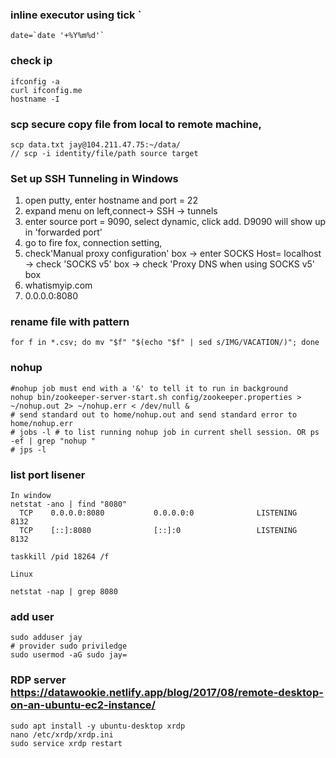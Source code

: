 ### inline executor using tick ` 
```
date=`date '+%Y%m%d'` 
```

### check ip
```
ifconfig -a
curl ifconfig.me
hostname -I
```
### scp secure copy file from local to remote machine,
```
scp data.txt jay@104.211.47.75:~/data/
// scp -i identity/file/path source target
```
### Set up SSH Tunneling in Windows
1. open putty, enter hostname and port = 22
2. expand menu on left,connect-> SSH -> tunnels 
3. enter source port = 9090, select dynamic, click add.  D9090 will show up in 'forwarded port'
4. go to fire fox, connection setting, 
5. check'Manual proxy configuration' box -> enter SOCKS Host= localhost -> check 'SOCKS v5' box -> check 'Proxy DNS when using SOCKS v5' box
6. whatismyip.com
7. 0.0.0.0:8080


### rename file with pattern
```
for f in *.csv; do mv "$f" "$(echo "$f" | sed s/IMG/VACATION/)"; done
```
### nohup
```
#nohup job must end with a '&' to tell it to run in background
nohup bin/zookeeper-server-start.sh config/zookeeper.properties > ~/nohup.out 2> ~/nohup.err < /dev/null &
# send standard out to home/nohup.out and send standard error to home/nohup.err
# jobs -l # to list running nohup job in current shell session. OR ps -ef | grep "nohup "
# jps -l
```

### list port lisener 
```
In window 
netstat -ano | find "8080"
  TCP    0.0.0.0:8080           0.0.0.0:0              LISTENING       8132
  TCP    [::]:8080              [::]:0                 LISTENING       8132

taskkill /pid 18264 /f

Linux

netstat -nap | grep 8080

```
### add user
```
sudo adduser jay
# provider sudo priviledge
sudo usermod -aG sudo jay=
```
### RDP server https://datawookie.netlify.app/blog/2017/08/remote-desktop-on-an-ubuntu-ec2-instance/
```
sudo apt install -y ubuntu-desktop xrdp
nano /etc/xrdp/xrdp.ini
sudo service xrdp restart
```
